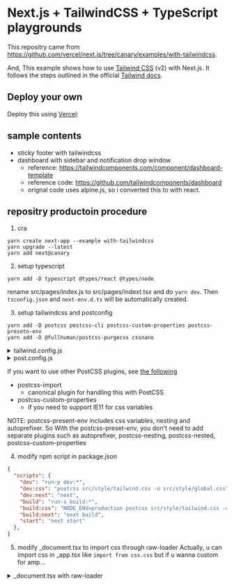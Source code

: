 # Next.js + TailwindCSS + TypeScript playgrounds
This repositry came from https://github.com/vercel/next.js/tree/canary/examples/with-tailwindcss.

And, This example shows how to use [Tailwind CSS](https://tailwindcss.com/) (v2) with Next.js. It follows the steps outlined in the official [Tailwind docs](https://tailwindcss.com/docs/guides/nextjs).

## Deploy your own

Deploy this using [Vercel](https://vercel.com?utm_source=github&utm_medium=readme&utm_campaign=next-example):

<!-- [![Deploy with Vercel](https://vercel.com/button)](https://vercel.com/new/git/external?repository-url=https://github.com/vercel/next.js/tree/canary/examples/with-tailwindcss&project-name=with-tailwindcss&repository-name=with-tailwindcss) -->

## sample contents
- sticky footer with tailwindcss
- dashboard with sidebar and notification drop window
  - reference: https://tailwindcomponents.com/component/dashboard-template
  - reference code: https://github.com/tailwindcomponents/dashboard
  - orignal code uses alpine.js, so i converted this to with react.

## repositry productoin procedure
1. cra

```
yarn create next-app --example with-tailwindcss
yarn upgrade --latest
yarn add next@canary
```

2. setup typescript

```
yarn add -D typescript @types/react @types/node
```
rename src/pages/index.js to src/pages/indext.tsx and do `yarn dev`. Then `tsconfig.json` and `next-env.d.ts` will be automatically created.

3. setup tailwindcss and postconfig

```
yarn add -D postcss postcss-cli postcss-custom-properties postcss-presetn-env
yarn add -D @fullhuman/postcss-purgecss cssnano
```

<details><summary>tailwind.config.js</summary><div>

```js
module.exports = {
  purge: ['./src/pages/**/*.{js,ts,jsx,tsx}', './src/components/**/*.{js,ts,jsx,tsx}'],
  darkMode: false, // or 'media' or 'class'
  theme: {
    extend: {},
  },
  variants: {
    extend: {},
  },
  plugins: [],
}
```

</div></details>

<details><summary>post.config.js</summary><div>

https://github.com/vercel/next.js/issues/10117#issuecomment-575263084

```js
module.exports = {
  plugins: {
    tailwindcss: {},
    ...(process.env.NODE_ENV === 'production') && {
      autoprefixer: {},
      '@fullhuman/postcss-purgecss': {
        content: ['./src/pages/**/*.{js,jsx,ts,tsx}', './src/components/**/*.{js,jsx,ts,tsx}'],
        defaultExtractor: content => content.match(/[A-Za-z0-9-_:/]+/g) || [],
      },
      'postcss-custom-properties': {},
      'postcss-preset-env': { stage: 1 },
      cssnano: { preset: 'default' },
    }
  },
}
```

</div></details>


If you want to use other PostCSS plugins, see [the following](https://tailwindcss.com/docs/using-with-preprocessors)

- postcss-import
  - canonical plugin for handling this with PostCSS
- postcss-custom-properties
  - if you need to support IE11 for css variables

NOTE: postcss-present-env includes css variables, nesting and autoprefixer. So With the postcss-preset-env, you don't need to add separate plugins such as autoprefixer, postcss-nesting, postcss-nested, postcss-custom-properties

4. modify npm script in package.json

```json
{
  "scripts": {
    "dev": "run-p dev:*",
    "dev:css": "postcss src/style/tailwind.css -o src/style/global.css",
    "dev:next": "next",
    "build": "run-s build:*",
    "build:css": "NODE_ENV=production postcss src/style/tailwind.css -o src/style/bundle.min.css",
    "build:next": "next build",
    "start": "next start"
  },
}
```

5. modify _document.tsx to import css through raw-loader
Actually, u can import css in _app.tsx like `import from css.css` but if u wanna custom for amp...

<details><summary>_document.tsx with raw-loader</summary><div>

```ts
// @ts-ignore
import devCss from '!raw-loader!../style/global.css'
// @ts-ignore
import buildCss from '!raw-loader!../style/bundle.min.css'
const cssFile = process.env.NODE_ENV === 'development' ? devCss : buildCss

class MyDocument extends Document {
  static async getInitialProps(ctx: DocumentContext) {
    const page = ctx.renderPage((App) => (props) => <App {...props} />)
    const initialProps: any = await Document.getInitialProps(ctx)
    return {
      ...page,
      styles: [
        ...initialProps.styles,
        <style key='custom'
          dangerouslySetInnerHTML={{ __html: cssFile }}
        />
      ]}}
  // ...
}

export default MyDocument
```

</div></details>
